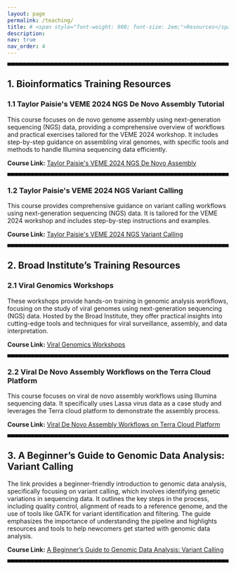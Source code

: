 ```yaml
---
layout: page
permalink: /teaching/
title: # <span style="font-weight: 900; font-size: 2em;">Resources</span>
description:
nav: true
nav_order: 4
---
```



<hr style="border: 3px dashed black;">

## **1. Bioinformatics Training Resources**

### **1.1 Taylor Paisie's VEME 2024 NGS De Novo Assembly Tutorial**  
This course focuses on de novo genome assembly using next-generation sequencing (NGS) data, providing a comprehensive overview of workflows and practical exercises tailored for the VEME 2024 workshop. It includes step-by-step guidance on assembling viral genomes, with specific tools and methods to handle Illumina sequencing data efficiently.

**Course Link:** [Taylor Paisie's VEME 2024 NGS De Novo Assembly](https://github.com/taylorpaisie/VEME_2024_NGS_Denovo_Assembly)

<hr style="border: 3px dashed black;">

### **1.2 Taylor Paisie's VEME 2024 NGS Variant Calling**  
This course provides comprehensive guidance on variant calling workflows using next-generation sequencing (NGS) data. It is tailored for the VEME 2024 workshop and includes step-by-step instructions and examples.

**Course Link:** [Taylor Paisie's VEME 2024 NGS Variant Calling](https://github.com/taylorpaisie/VEME_2024_NGS_Variant_Calling)

<hr style="border: 3px dashed black;">

## **2. Broad Institute’s Training Resources**

### **2.1 Viral Genomics Workshops**  
These workshops provide hands-on training in genomic analysis workflows, focusing on the study of viral genomes using next-generation sequencing (NGS) data. Hosted by the Broad Institute, they offer practical insights into cutting-edge tools and techniques for viral surveillance, assembly, and data interpretation.

**Course Link:** [Viral Genomics Workshops](https://broadinstitute.github.io/viral-workshops/)

<hr style="border: 3px dashed black;">

### **2.2 Viral De Novo Assembly Workflows on the Terra Cloud Platform**  
This course focuses on viral de novo assembly workflows using Illumina sequencing data. It specifically uses Lassa virus data as a case study and leverages the Terra cloud platform to demonstrate the assembly process.

**Course Link:** [Viral De Novo Assembly Workflows on Terra Cloud Platform](https://broadinstitute.github.io/viral-workshops/veme-ngs/denovo.html#viral-de-novo-assembly)

<hr style="border: 3px dashed black;">

## **3. A Beginner’s Guide to Genomic Data Analysis: Variant Calling**  

The link provides a beginner-friendly introduction to genomic data analysis, specifically focusing on variant calling, which involves identifying genetic variations in sequencing data. It outlines the key steps in the process, including quality control, alignment of reads to a reference genome, and the use of tools like GATK for variant identification and filtering. The guide emphasizes the importance of understanding the pipeline and highlights resources and tools to help newcomers get started with genomic data analysis.

**Course Link:** [A Beginner’s Guide to Genomic Data Analysis: Variant Calling](https://medium.com/@manabeel.vet/a-beginners-guide-to-genomic-data-analysis-variant-calling-ad8515eebddf)

<hr style="border: 3px dashed black;">
